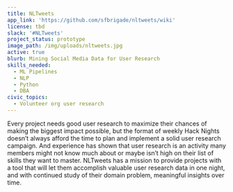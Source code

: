 ```yaml
---
title: NLTweets
app_link: 'https://github.com/sfbrigade/nltweets/wiki'
license: tbd
slack: '#NLTweets'
project_status: prototype
image_path: /img/uploads/nltweets.jpg
active: true
blurb: Mining Social Media Data for User Research
skills_needed:
  - ML Pipelines
  - NLP
  - Python
  - DBA
civic_topics:
  - Volunteer org user research
---
```

Every project needs good user research to maximize their chances of making the biggest impact possible, but the format of weekly Hack Nights doesn’t always afford the time to plan and implement a solid user research campaign. And experience has shown that user research is an activity many members might not know much about or maybe isn’t high on their list of skills they want to master. NLTweets has a mission to provide projects with a tool that will let them accomplish valuable user research data in one night, and with continued study of their domain problem, meaningful insights over time.
